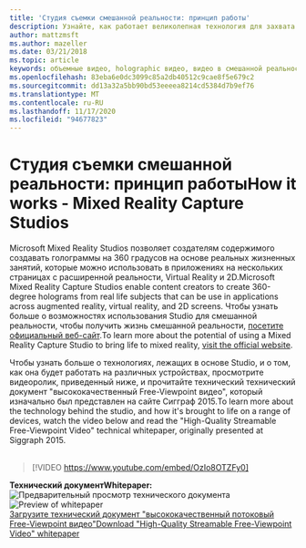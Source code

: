 ```yaml
---
title: 'Студия съемки смешанной реальности: принцип работы'
description: Узнайте, как работает великолепная технология для захвата видео Майкрософт 360-градуса Holographic.
author: mattzmsft
ms.author: mazeller
ms.date: 03/21/2018
ms.topic: article
keywords: объемные видео, holographic видео, видео в смешанной реальности, голограмма, гарнитура смешанной реальности, гарнитура Windows Mixed Reality, гарнитура виртуальной реальности
ms.openlocfilehash: 83eba6e0dc3099c85a2db40512c9cae8f5e679c2
ms.sourcegitcommit: dd13a32a5bb90bd53eeeea8214cd5384d7b9ef76
ms.translationtype: MT
ms.contentlocale: ru-RU
ms.lasthandoff: 11/17/2020
ms.locfileid: "94677823"
---
```

# <a name="how-it-works---mixed-reality-capture-studios"></a><span data-ttu-id="9aca8-104">Студия съемки смешанной реальности: принцип работы</span><span class="sxs-lookup"><span data-stu-id="9aca8-104">How it works - Mixed Reality Capture Studios</span></span>

<span data-ttu-id="9aca8-105">Microsoft Mixed Reality Studios позволяет создателям содержимого создавать голограммы на 360 градусов на основе реальных жизненных занятий, которые можно использовать в приложениях на нескольких страницах с расширенной реальности, Virtual Reality и 2D.</span><span class="sxs-lookup"><span data-stu-id="9aca8-105">Microsoft Mixed Reality Capture Studios enable content creators to create 360-degree holograms from real life subjects that can be use in applications across augmented reality, virtual reality, and 2D screens.</span></span> <span data-ttu-id="9aca8-106">Чтобы узнать больше о возможностях использования Studio для смешанной реальности, чтобы получить жизнь смешанной реальности, [посетите официальный веб-сайт](https://www.microsoft.com//mixed-reality/capture-studios).</span><span class="sxs-lookup"><span data-stu-id="9aca8-106">To learn more about the potential of using a Mixed Reality Capture Studio to bring life to mixed reality, [visit the official website](https://www.microsoft.com//mixed-reality/capture-studios).</span></span>

<span data-ttu-id="9aca8-107">Чтобы узнать больше о технологиях, лежащих в основе Studio, и о том, как она будет работать на различных устройствах, просмотрите видеоролик, приведенный ниже, и прочитайте технический технический документ "высококачественный Free-Viewpoint видео", который изначально был представлен на сайте Сигграф 2015.</span><span class="sxs-lookup"><span data-stu-id="9aca8-107">To learn more about the technology behind the studio, and how it's brought to life on a range of devices, watch the video below and read the "High-Quality Streamable Free-Viewpoint Video" technical whitepaper, originally presented at Siggraph 2015.</span></span>
<br>
<br>
>[!VIDEO https://www.youtube.com/embed/OzIo8OTZFy0]


<span data-ttu-id="9aca8-108">**Технический документ**</span><span class="sxs-lookup"><span data-stu-id="9aca8-108">**Whitepaper:**</span></span><br>
<span data-ttu-id="9aca8-109">![Предварительный просмотр технического документа](images/siggraph-whitepaper-thumb-200px.png)</span><span class="sxs-lookup"><span data-stu-id="9aca8-109">![Preview of whitepaper](images/siggraph-whitepaper-thumb-200px.png)</span></span><br>
[<span data-ttu-id="9aca8-110">Загрузите технический документ "высококачественный потоковый Free-Viewpoint видео"</span><span class="sxs-lookup"><span data-stu-id="9aca8-110">Download "High-Quality Streamable Free-Viewpoint Video" whitepaper</span></span>](images/high-quality-streamable-free-viewpoint-video.pdf)
